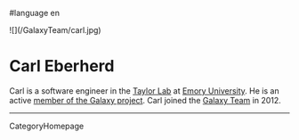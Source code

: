 
#language en
<div class='right'>![](/GalaxyTeam/carl.jpg)</div>

# Carl Eberherd

Carl is a software engineer in the [Taylor Lab](http://bx.mathcs.emory.edu/) at [Emory University](http://emory.edu/). He is an active [member of the Galaxy project](/GalaxyTeam). Carl joined the [Galaxy Team](/GalaxyTeam) in 2012.

----
CategoryHomepage
